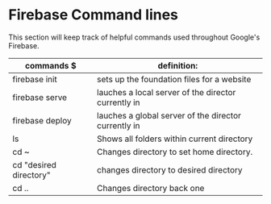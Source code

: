 # Firebase Command lines

This section will keep track of helpful commands used throughout Google's Firebase.

|                commands  $                   |                   definition:                              |
|----------------------------------------------|------------------------------------------------------------|
|  firebase init                               |    sets up the foundation files for a website              |
|  firebase serve                              |    lauches a local server of the director currently in     |
|  firebase deploy                             |    lauches a global server of the director currently in    |
|  ls                                          |    Shows all folders within current directory              |
|  cd ~                                        |    Changes directory to set home directory.                |
|  cd "desired directory"                      |    changes directory to desired directory                  |
|  cd ..                                       |    Changes directory back one                              |

